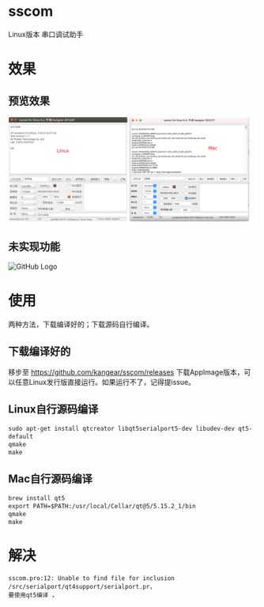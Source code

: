 # sscom
Linux版本 串口调试助手

# 效果
## 预览效果
![GitHub Logo](/assert/Selection_441.png)

## 未实现功能
![GitHub Logo](/assert/sscom_for_linux_0.2_unspport.png)

# 使用
两种方法，下载编译好的；下载源码自行编译。

## 下载编译好的
移步至 https://github.com/kangear/sscom/releases 下载AppImage版本，可以任意Linux发行版直接运行。如果运行不了，记得提issue。

## Linux自行源码编译
```shell
sudo apt-get install qtcreator libqt5serialport5-dev libudev-dev qt5-default
qmake 
make
```
## Mac自行源码编译
```shell
brew install qt5
export PATH=$PATH:/usr/local/Cellar/qt@5/5.15.2_1/bin
qmake 
make
```

# 解决
```
sscom.pro:12: Unable to find file for inclusion /src/serialport/qt4support/serialport.pr，
要使用qt5编译 ，
```
